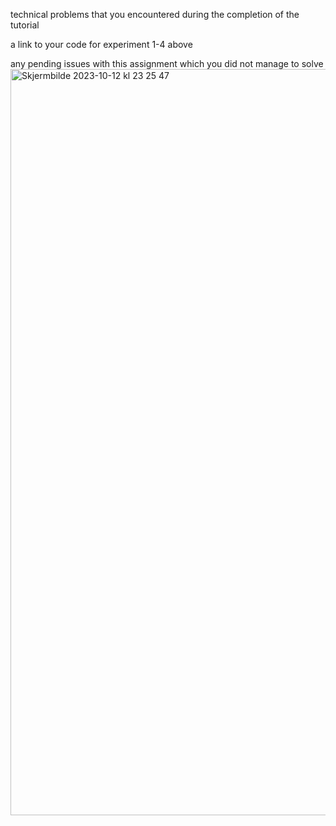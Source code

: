 technical problems that you encountered during the completion of the tutorial

a link to your code for experiment 1-4 above

any pending issues with this assignment which you did not manage to solve
<img width="1194" alt="Skjermbilde 2023-10-12 kl  23 25 47" src="https://github.com/h586613/a1dat250/assets/54099085/fa6b48eb-c601-4127-bc70-e72bb6c24fe3">
